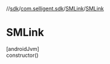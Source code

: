 //[sdk](../../../index.md)/[com.selligent.sdk](../index.md)/[SMLink](index.md)/[SMLink](-s-m-link.md)

# SMLink

[androidJvm]\
constructor()
